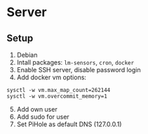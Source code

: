 # Server

## Setup

1. Debian
2. Intall packages: `lm-sensors`, `cron`, `docker`
3. Enable SSH server, disable password login
4. Add docker vm options:

```
sysctl -w vm.max_map_count=262144
sysctl -w vm.overcommit_memory=1
```

5. Add own user
6. Add sudo for user
7. Set PiHole as default DNS (127.0.0.1)
